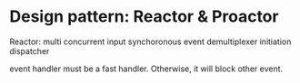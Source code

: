 
# Design pattern: Reactor & Proactor

Reactor:
multi concurrent input 
synchoronous event demultiplexer
initiation dispatcher

event handler must be a fast handler. Otherwise, it will block other event.

